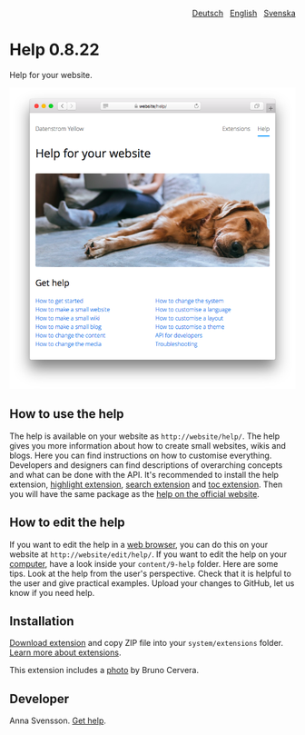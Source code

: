 <p align="right"><a href="README-de.md">Deutsch</a> &nbsp; <a href="README.md">English</a> &nbsp; <a href="README-sv.md">Svenska</a></p>

# Help 0.8.22

Help for your website.

<p align="center"><img src="help-screenshot.png?raw=true" alt="Screenshot"></p>

## How to use the help

The help is available on your website as `http://website/help/`. The help gives you more information about how to create small websites, wikis and blogs. Here you can find instructions on how to customise everything. Developers and designers can find descriptions of overarching concepts and what can be done with the API. It's recommended to install the help extension, [highlight extension](https://github.com/annaesvensson/yellow-highlight), [search extension](https://github.com/annaesvensson/yellow-search) and [toc extension](https://github.com/annaesvensson/yellow-toc). Then you will have the same package as the [help on the official website](https://datenstrom.se/yellow/help/). 

## How to edit the help

If you want to edit the help in a [web browser](https://github.com/annaesvensson/yellow-edit), you can do this on your website at `http://website/edit/help/`. If you want to edit the help on your [computer](https://github.com/annaesvensson/yellow-core), have a look inside your `content/9-help` folder. Here are some tips. Look at the help from the user's perspective. Check that it is helpful to the user and give practical examples. Upload your changes to GitHub, let us know if you need help.

## Installation

[Download extension](https://github.com/annaesvensson/yellow-help/archive/main.zip) and copy ZIP file into your `system/extensions` folder. [Learn more about extensions](https://github.com/annaesvensson/yellow-update).

This extension includes a [photo](https://unsplash.com/photos/azsk_6IMT3I) by Bruno Cervera.

## Developer

Anna Svensson. [Get help](https://datenstrom.se/yellow/help/).
